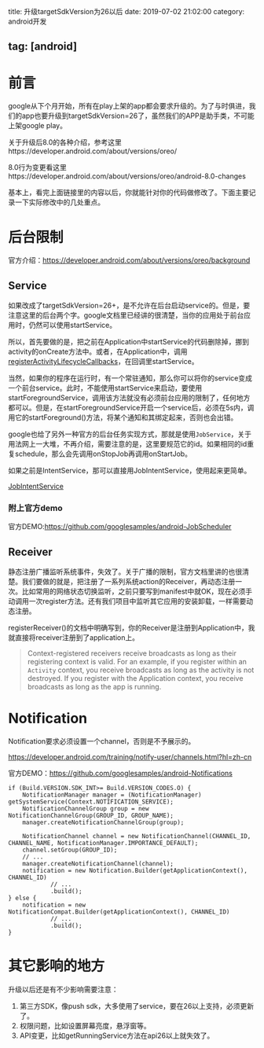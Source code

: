 title: 升级targetSdkVersion为26以后
date: 2019-07-02 21:02:00
category: android开发

tag: [android]
---

# 前言

google从下个月开始，所有在play上架的app都会要求升级的。为了与时俱进，我们的app也要升级到targetSdkVersion=26了，虽然我们的APP是助手类，不可能上架google play。

关于升级后8.0的各种介绍，参考这里https://developer.android.com/about/versions/oreo/

8.0行为变更看这里https://developer.android.com/about/versions/oreo/android-8.0-changes

基本上，看完上面链接里的内容以后，你就能针对你的代码做修改了。下面主要记录一下实际修改中的几处重点。

<!-- more -->

# 后台限制

官方介绍：https://developer.android.com/about/versions/oreo/background

## Service

如果改成了targetSdkVersion=26+，是不允许在后台启动service的。但是，要注意这里的后台两个字。google文档里已经讲的很清楚，当你的应用处于前台应用时，仍然可以使用startService。

所以，首先要做的是，把之前在Application中startService的代码删除掉，挪到activity的onCreate方法中。或者，在Application中，调用[registerActivityLifecycleCallbacks](https://developer.android.com/reference/kotlin/android/app/Application?hl=en#registeractivitylifecyclecallbacks)，在回调里startService。

当然，如果你的程序在运行时，有一个常驻通知，那么你可以将你的service变成一个前台service。此时，不能使用startService来启动，要使用startForegroundService，调用该方法就没有必须前台应用的限制了，任何地方都可以。但是，在startForegroundService开启一个service后，必须在5s内，调用它的startForeground()方法，将某个通知和其绑定起来，否则也会出错。

google也给了另外一种官方的后台任务实现方式，那就是使用`JobService`，关于用法网上一大堆，不再介绍，需要注意的是，这里要规范它的id。如果相同的id重复schedule，那么会先调用onStopJob再调用onStartJob。

如果之前是IntentService，那可以直接用JobIntentService，使用起来更简单。

[JobIntentService](https://developer.android.com/reference/android/support/v4/app/JobIntentService)

### 附上官方demo

官方DEMO:https://github.com/googlesamples/android-JobScheduler

## Receiver

静态注册广播监听系统事件，失效了。关于广播的限制，官方文档里讲的也很清楚。我们要做的就是，把注册了一系列系统action的Receiver，再动态注册一次。比如常用的网络状态切换监听，之前只要写到manifest中就OK，现在必须手动调用一次register方法。还有我们项目中监听其它应用的安装卸载，一样需要动态注册。

registerReceiver()的文档中明确写到，你的Receiver是注册到Application中，我就直接将receiver注册到了application上。

> Context-registered receivers receive broadcasts as long as their registering context is valid. For an example, if you register within an `Activity` context, you receive broadcasts as long as the activity is not destroyed. If you register with the Application context, you receive broadcasts as long as the app is running.

# Notification

Notification要求必须设置一个channel，否则是不予展示的。

https://developer.android.com/training/notify-user/channels.html?hl=zh-cn

官方DEMO：https://github.com/googlesamples/android-Notifications

```
if (Build.VERSION.SDK_INT>= Build.VERSION_CODES.O) {
    NotificationManager manager = (NotificationManager) getSystemService(Context.NOTIFICATION_SERVICE);
    NotificationChannelGroup group = new NotificationChannelGroup(GROUP_ID, GROUP_NAME);
    manager.createNotificationChannelGroup(group);
    
    NotificationChannel channel = new NotificationChannel(CHANNEL_ID, CHANNEL_NAME, NotificationManager.IMPORTANCE_DEFAULT);
    channel.setGroup(GROUP_ID);
    // ...
    manager.createNotificationChannel(channel);
    notification = new Notification.Builder(getApplicationContext(), CHANNEL_ID)
            // ...
            .build();
} else {
    notification = new NotificationCompat.Builder(getApplicationContext(), CHANNEL_ID)
            // ...
            .build();
}
```



# 其它影响的地方

升级以后还是有不少影响需要注意：

1. 第三方SDK，像push sdk，大多使用了service，要在26以上支持，必须更新了。
2. 权限问题，比如设置屏幕亮度，悬浮窗等。
3. API变更，比如getRunningService方法在api26以上就失效了。